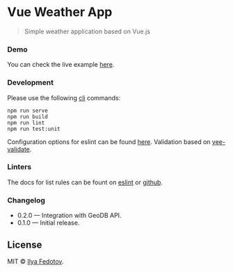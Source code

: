 # Vue Weather App

> Simple weather application based on Vue.js

### Demo

You can check the live example [here](http://fedotov.work/weather/).

### Development

Please use the following [cli](https://cli.vuejs.org/config/) commands:

```
npm run serve
npm run build
npm run lint
npm run test:unit
```

Configuration options for eslint can be found [here](https://eslint.vuejs.org/rules/). Validation based on [vee-validate](https://logaretm.github.io/vee-validate/).

### Linters

The docs for list rules can be fount on [eslint](https://eslint.org/docs/rules/) or [github](https://github.com/benmosher/eslint-plugin-import/tree/master/docs/rules).

### Changelog

* 0.2.0 — Integration with GeoDB API.
* 0.1.0 — Initial release.

## License

MIT © [Ilya Fedotov](http://fedotov.me).